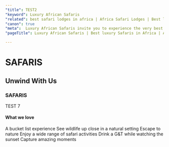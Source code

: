 ```yaml
---
"title": TEST2
"keyword": Luxury African Safaris
"related": best safari lodges in africa | Africa Safari Lodges | Best luxury Safaris in africa | Luxury Safaris
"canon": true
"meta":  Luxury African Safaris invite you to experience the very best that African safari lodges have to offer. Let Africa Unwind plan your Bucket List holiday!
"pageTitle": Luxury African Safaris | Best luxury Safaris in Africa | Africa Unwind

---
```


# SAFARIS
## Unwind With Us
### SAFARIS

TEST 7


#### What we love
A bucket list experience
See wildlife up close in a natural setting
Escape to nature
Enjoy a wide range of safari activities
Drink a G&T while watching the sunset
Capture amazing moments
